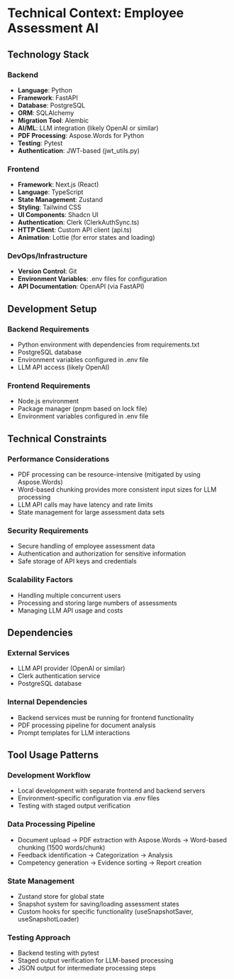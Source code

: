 # Technical Context: Employee Assessment AI

## Technology Stack

### Backend
- **Language**: Python
- **Framework**: FastAPI
- **Database**: PostgreSQL
- **ORM**: SQLAlchemy
- **Migration Tool**: Alembic
- **AI/ML**: LLM integration (likely OpenAI or similar)
- **PDF Processing**: Aspose.Words for Python
- **Testing**: Pytest
- **Authentication**: JWT-based (jwt_utils.py)

### Frontend
- **Framework**: Next.js (React)
- **Language**: TypeScript
- **State Management**: Zustand
- **Styling**: Tailwind CSS
- **UI Components**: Shadcn UI
- **Authentication**: Clerk (ClerkAuthSync.ts)
- **HTTP Client**: Custom API client (api.ts)
- **Animation**: Lottie (for error states and loading)

### DevOps/Infrastructure
- **Version Control**: Git
- **Environment Variables**: .env files for configuration
- **API Documentation**: OpenAPI (via FastAPI)

## Development Setup

### Backend Requirements
- Python environment with dependencies from requirements.txt
- PostgreSQL database
- Environment variables configured in .env file
- LLM API access (likely OpenAI)

### Frontend Requirements
- Node.js environment
- Package manager (pnpm based on lock file)
- Environment variables configured in .env file

## Technical Constraints

### Performance Considerations
- PDF processing can be resource-intensive (mitigated by using Aspose.Words)
- Word-based chunking provides more consistent input sizes for LLM processing
- LLM API calls may have latency and rate limits
- State management for large assessment data sets

### Security Requirements
- Secure handling of employee assessment data
- Authentication and authorization for sensitive information
- Safe storage of API keys and credentials

### Scalability Factors
- Handling multiple concurrent users
- Processing and storing large numbers of assessments
- Managing LLM API usage and costs

## Dependencies

### External Services
- LLM API provider (OpenAI or similar)
- Clerk authentication service
- PostgreSQL database

### Internal Dependencies
- Backend services must be running for frontend functionality
- PDF processing pipeline for document analysis
- Prompt templates for LLM interactions

## Tool Usage Patterns

### Development Workflow
- Local development with separate frontend and backend servers
- Environment-specific configuration via .env files
- Testing with staged output verification

### Data Processing Pipeline
- Document upload → PDF extraction with Aspose.Words → Word-based chunking (1500 words/chunk)
- Feedback identification → Categorization → Analysis
- Competency generation → Evidence sorting → Report creation

### State Management
- Zustand store for global state
- Snapshot system for saving/loading assessment states
- Custom hooks for specific functionality (useSnapshotSaver, useSnapshotLoader)

### Testing Approach
- Backend testing with pytest
- Staged output verification for LLM-based processing
- JSON output for intermediate processing steps
